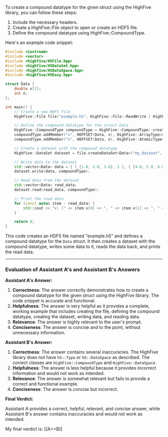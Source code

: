 
To create a compound datatype for the given struct using the HighFive library, you can follow these steps:

1. Include the necessary headers.
2. Create a HighFive::File object to open or create an HDF5 file.
3. Define the compound datatype using HighFive::CompoundType.

Here's an example code snippet:

```cpp
#include <iostream>
#include <vector>
#include <highfive/H5File.hpp>
#include <highfive/H5DataSet.hpp>
#include <highfive/H5DataSpace.hpp>
#include <highfive/H5Easy.hpp>

struct Data {
    double v[3];
    int n;
};

int main() {
    // Create a new HDF5 file
    HighFive::File file("example.h5", HighFive::File::ReadWrite | HighFive::File::Create | HighFive::File::Truncate);

    // Define the compound datatype for the struct Data
    HighFive::CompoundType compoundType = HighFive::CompoundType::create<Data>();
    compoundType.addMember("v", HOFFSET(Data, v), HighFive::ArrayType<double, 3>::create());
    compoundType.addMember("n", HOFFSET(Data, n), HighFive::AtomicType<int>());

    // Create a dataset with the compound datatype
    HighFive::DataSet dataset = file.createDataSet<Data>("my_dataset", HighFive::DataSpace::From(std::vector<Data>()));

    // Write data to the dataset
    std::vector<Data> data = { { {1.0, 2.0, 3.0}, 1 }, { {4.0, 5.0, 6.0}, 2 } };
    dataset.write(data, compoundType);

    // Read data from the dataset
    std::vector<Data> read_data;
    dataset.read(read_data, compoundType);

    // Print the read data
    for (const auto& item : read_data) {
        std::cout << "v: (" << item.v[0] << ", " << item.v[1] << ", " << item.v[2] << "), n: " << item.n << std::endl;
    }

    return 0;
}
```

This code creates an HDF5 file named "example.h5" and defines a compound datatype for the `Data` struct. It then creates a dataset with the compound datatype, writes some data to it, reads the data back, and prints the read data.

---

### Evaluation of Assistant A's and Assistant B's Answers

**Assistant A's Answer:**

1. **Correctness**: The answer correctly demonstrates how to create a compound datatype for the given struct using the HighFive library. The code snippet is accurate and functional.
2. **Helpfulness**: The answer is very helpful as it provides a complete, working example that includes creating the file, defining the compound datatype, creating the dataset, writing data, and reading data.
3. **Relevance**: The answer is highly relevant to the user's prompt.
4. **Conciseness**: The answer is concise and to the point, without unnecessary information.

**Assistant B's Answer:**

1. **Correctness**: The answer contains several inaccuracies. The HighFive library does not have `h5::Type` or `h5::DataSpace` as described. The correct classes are `HighFive::CompoundType` and `HighFive::DataSpace`.
2. **Helpfulness**: The answer is less helpful because it provides incorrect information and would not work as intended.
3. **Relevance**: The answer is somewhat relevant but fails to provide a correct and functional example.
4. **Conciseness**: The answer is concise but incorrect.

**Final Verdict:**

Assistant A provides a correct, helpful, relevant, and concise answer, while Assistant B's answer contains inaccuracies and would not work as intended.

My final verdict is: [[A>>B]]